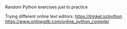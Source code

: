 Random Python exercises just to practice

Trying different online text editors:
https://trinket.io/python
https://www.onlinegdb.com/online_python_compiler
